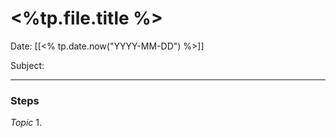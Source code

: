 
# <%tp.file.title %>

Date: [[<% tp.date.now("YYYY-MM-DD") %>]]

Subject:

---

### Steps
*Topic*
1. 

